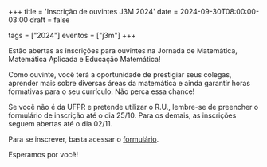 +++
title = 'Inscrição de ouvintes J3M 2024'
date = 2024-09-30T08:00:00-03:00
draft = false

tags = ["2024"]
eventos = ["j3m"]
+++

Estão abertas as inscrições para ouvintes na Jornada de Matemática, Matemática Aplicada e Educação Matemática!

Como ouvinte, você terá a oportunidade de prestigiar seus colegas, aprender mais sobre diversas áreas da matemática e ainda garantir horas formativas para o seu currículo. Não perca essa chance!

Se você não é da UFPR e pretende utilizar o R.U., lembre-se de preencher o formulário de inscrição até o dia 25/10. Para os demais, as inscrições seguem abertas até o dia 02/11.

Para se inscrever, basta acessar o [formulário](https://forms.gle/RZoWxbXxHu8vhrWH8
).

Esperamos por você!

